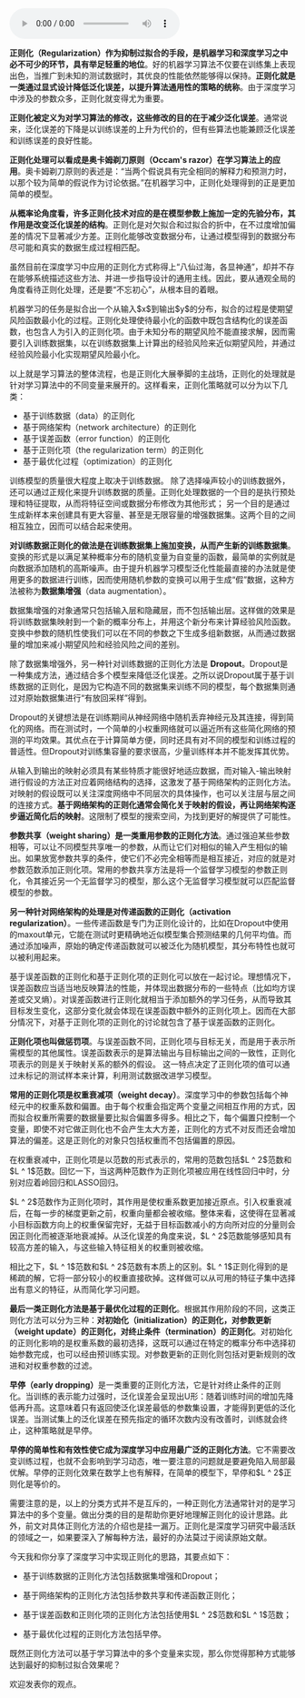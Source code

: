 <audio title="24 深度学习 _ 小树不修不直溜：深度学习中的正则化" src="https://static001.geekbang.org/resource/audio/66/65/66171e87d796eaa9964caf46bf98b665.mp3" controls="controls"></audio> 
<p><strong>正则化（Regularization）作为抑制过拟合的手段，是机器学习和深度学习之中必不可少的环节，具有举足轻重的地位</strong>。好的机器学习算法不仅要在训练集上表现出色，当推广到未知的测试数据时，其优良的性能依然能够得以保持。<strong>正则化就是一类通过显式设计降低泛化误差，以提升算法通用性的策略的统称</strong>。由于深度学习中涉及的参数众多，正则化就变得尤为重要。</p>
<p><strong>正则化被定义为对学习算法的修改，这些修改的目的在于减少泛化误差</strong>。通常说来，泛化误差的下降是以训练误差的上升为代价的，但有些算法也能兼顾泛化误差和训练误差的良好性能。</p>
<p><strong>正则化处理可以看成是奥卡姆剃刀原则（Occam&#39;s razor）在学习算法上的应用</strong>。奥卡姆剃刀原则的表述是：“当两个假说具有完全相同的解释力和预测力时，以那个较为简单的假说作为讨论依据。”在机器学习中，正则化处理得到的正是更加简单的模型。</p>
<p><strong>从概率论角度看，许多正则化技术对应的是在模型参数上施加一定的先验分布，其作用是改变泛化误差的结构</strong>。正则化是对欠拟合和过拟合的折中，在不过度增加偏差的情况下显著减少方差。正则化能够改变数据分布，让通过模型得到的数据分布尽可能和真实的数据生成过程相匹配。</p>
<p>虽然目前在深度学习中应用的正则化方式称得上“八仙过海，各显神通”，却并不存在能够系统描述这些方法、并进一步指导设计的通用主线。因此，要从通观全局的角度看待正则化处理，还是要“不忘初心”，从根本目的着眼。</p>
<p>机器学习的任务是拟合出一个从输入$x$到输出$y$的分布，拟合的过程是使期望风险函数最小化的过程。正则化处理使待最小化的函数中既包含结构化的误差函数，也包含人为引入的正则化项。由于未知分布的期望风险不能直接求解，因而需要引入训练数据集，以在训练数据集上计算出的经验风险来近似期望风险，并通过经验风险最小化实现期望风险最小化。</p>
<p>以上就是学习算法的整体流程，也是正则化大展拳脚的主战场，正则化的处理就是针对学习算法中的不同变量来展开的。这样看来，正则化策略就可以分为以下几类：</p>
<!-- [[[read_end]]] -->
<ul>
<li>基于训练数据（data）的正则化</li>
<li>基于网络架构（network architecture）的正则化</li>
<li>基于误差函数（error function）的正则化</li>
<li>基于正则化项（the regularization term）的正则化</li>
<li>基于最优化过程（optimization）的正则化</li>
</ul>
<p>训练模型的质量很大程度上取决于训练数据。 除了选择噪声较小的训练数据外，还可以通过正规化来提升训练数据的质量。正则化处理数据的一个目的是执行预处理和特征提取，从而将特征空间或数据分布修改为其他形式； 另一个目的是通过生成新样本来创建具有更大容量、甚至是无限容量的增强数据集。这两个目的之间相互独立，因而可以结合起来使用。</p>
<p><strong>对训练数据正则化的做法是在训练数据集上施加变换，从而产生新的训练数据集</strong>。变换的形式是以满足某种概率分布的随机变量为自变量的函数，最简单的实例就是向数据添加随机的高斯噪声。由于提升机器学习模型泛化性能最直接的办法就是使用更多的数据进行训练，因而使用随机参数的变换可以用于生成“假”数据，这种方法被称为<strong>数据集增强</strong>（data augmentation）。</p>
<p>数据集增强的对象通常只包括输入层和隐藏层，而不包括输出层。这样做的效果是将训练数据集映射到一个新的概率分布上，并用这个新分布来计算经验风险函数。变换中参数的随机性使我们可以在不同的参数之下生成多组新数据，从而通过数据量的增加来减小期望风险和经验风险之间的差别。</p>
<p>除了数据集增强外，另一种针对训练数据的正则化方法是 <strong>Dropout</strong>。Dropout是一种集成方法，通过结合多个模型来降低泛化误差。之所以说Dropout属于基于训练数据的正则化，是因为它构造不同的数据集来训练不同的模型，每个数据集则通过对原始数据集进行“有放回采样”得到。</p>
<p>Dropout的关键想法是在训练期间从神经网络中随机丢弃神经元及其连接，得到简化的网络。而在测试时，一个简单的小权重网络就可以逼近所有这些简化网络的预测的平均效果。其优点在于计算简单方便，同时还具有对不同的模型和训练过程的普适性。但Dropout对训练集容量的要求很高，少量训练样本并不能发挥其优势。</p>
<p>从输入到输出的映射必须具有某些特质才能很好地适应数据，而对输入-输出映射进行假设的方法正对应着网络结构的选择，这激发了基于网络架构的正则化方法。对映射的假设既可以关注深度网络中不同层次的具体操作，也可以关注层与层之间的连接方式。<strong>基于网络架构的正则化通常会简化关于映射的假设，再让网络架构逐步逼近简化后的映射</strong>。这限制了模型的搜索空间，为找到更好的解提供了可能性。</p>
<p><strong>参数共享（weight sharing）是一类重用参数的正则化方法</strong>。通过强迫某些参数相等，可以让不同模型共享唯一的参数，从而让它们对相似的输入产生相似的输出。如果放宽参数共享的条件，使它们不必完全相等而是相互接近，对应的就是对参数范数添加正则化项。常用的参数共享方法是将一个监督学习模型的参数正则化，令其接近另一个无监督学习的模型，那么这个无监督学习模型就可以匹配监督模型的参数。</p>
<p><strong>另一种针对网络架构的处理是对传递函数的正则化（activation regularization）</strong>。一些传递函数是专门为正则化设计的，比如在Dropout中使用的maxout单元，它能在测试时更精确地近似模型集合预测结果的几何平均值。而通过添加噪声，原始的确定传递函数就可以被泛化为随机模型，其分布特性也就可以被利用起来。</p>
<p>基于误差函数的正则化和基于正则化项的正则化可以放在一起讨论。理想情况下，误差函数应当适当地反映算法的性能，并体现出数据分布的一些特点（比如均方误差或交叉熵）。对误差函数进行正则化就相当于添加额外的学习任务，从而导致其目标发生变化，这部分变化就会体现在误差函数中额外的正则化项上。因而在大部分情况下，对基于正则化项的正则化的讨论就包含了基于误差函数的正则化。</p>
<p><strong>正则化项也叫做惩罚项</strong>。与误差函数不同，正则化项与目标无关，而是用于表示所需模型的其他属性。误差函数表示的是算法输出与目标输出之间的一致性，正则化项表示的则是关于映射关系的额外的假设。 这一特点决定了正则化项的值可以通过未标记的测试样本来计算，利用测试数据改进学习模型。</p>
<p><strong>常用的正则化项是权重衰减项（weight decay）</strong>。深度学习中的参数包括每个神经元中的权重系数和偏置。由于每个权重会指定两个变量之间相互作用的方式，因而拟合权重所需要的数据量要比拟合偏置多得多。相比之下，每个偏置只控制一个变量，即使不对它做正则化也不会产生太大方差，正则化的方式不对反而还会增加算法的偏差。这是正则化的对象只包括权重而不包括偏置的原因。</p>
<p>在权重衰减中，正则化项是以范数的形式表示的，常用的范数包括$L ^ 2$范数和$L ^ 1$范数。回忆一下，当这两种范数作为正则化项被应用在线性回归中时，分别对应着岭回归和LASSO回归。</p>
<p>$L ^ 2$范数作为正则化项时，其作用是使权重系数更加接近原点。引入权重衰减后，在每一步的梯度更新之前，权重向量都会被收缩。整体来看，这使得在显著减小目标函数方向上的权重保留完好，无益于目标函数减小的方向所对应的分量则会因正则化而被逐渐地衰减掉。从泛化误差的角度来说，$L ^ 2$范数能够感知具有较高方差的输入，与这些输入特征相关的权重则被收缩。</p>
<p>相比之下，$L ^ 1$范数和$L ^ 2$范数有本质上的区别。$L ^ 1$正则化得到的是稀疏的解，它将一部分较小的权重直接砍掉。这样做可以从可用的特征子集中选择出有意义的特征，从而简化学习问题。</p>
<p><strong>最后一类正则化方法是基于最优化过程的正则化</strong>。根据其作用阶段的不同，这类正则化方法可以分为三种：<strong>对初始化（initialization）的正则化，对参数更新（weight update）的正则化，对终止条件（termination）的正则化</strong>。对初始化的正则化影响的是权重系数的最初选择，这既可以通过在特定的概率分布中选择初始参数完成，也可以经由预训练实现。对参数更新的正则化则包括对更新规则的改进和对权重参数的过滤。</p>
<p><strong>早停（early dropping）</strong>是一类重要的正则化方法，它是针对终止条件的正则化。当训练的表示能力过强时，泛化误差会呈现出U形：随着训练时间的增加先降低再升高。这意味着只有返回使泛化误差最低的参数集设置，才能得到更低的泛化误差。当测试集上的泛化误差在预先指定的循环次数内没有改善时，训练就会终止，这种策略就是早停。</p>
<p><strong>早停的简单性和有效性使它成为深度学习中应用最广泛的正则化方法</strong>。它不需要改变训练过程，也就不会影响到学习动态，唯一要注意的问题就是要避免陷入局部最优解。早停的正则化效果在数学上也有解释，在简单的模型下，早停和$L ^ 2$正则化是等价的。</p>
<p>需要注意的是，以上的分类方式并不是互斥的，一种正则化方法通常针对的是学习算法中的多个变量。做出分类的目的是帮助你更好地理解正则化的设计思路。此外，前文对具体正则化方法的介绍也是挂一漏万。正则化是深度学习研究中最活跃的领域之一，如果要深入了解每种方法，最好的办法莫过于阅读原始文献。</p>
<p>今天我和你分享了深度学习中实现正则化的思路，其要点如下：</p>
<ul>
<li><p>基于训练数据的正则化方法包括数据集增强和Dropout；</p>
</li>
<li><p>基于网络架构的正则化方法包括参数共享和传递函数正则化；</p>
</li>
<li><p>基于误差函数和正则化项的正则化方法包括使用$L ^ 2$范数和$L ^ 1$范数；</p>
</li>
<li><p>基于最优化过程的正则化方法包括早停。</p>
</li>
</ul>
<p>既然正则化方法可以基于学习算法中的多个变量来实现，那么你觉得那种方式能够达到最好的抑制过拟合效果呢？</p>
<p>欢迎发表你的观点。</p>
<p><img src="https://static001.geekbang.org/resource/image/9f/2d/9fa7cbe21ce4e114a2712ed2d9508b2d.jpg" alt=""></p>
<p></p>
